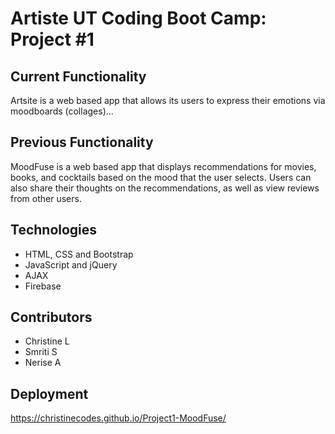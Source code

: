 # Artiste UT Coding Boot Camp: Project #1 

## Current Functionality
Artsite is a web based app that allows its users to express their emotions via moodboards (collages)... 

## Previous Functionality
MoodFuse is a web based app that displays recommendations for movies, books, and cocktails based on the mood that the user selects. Users can also share their thoughts on the recommendations, as well as view reviews from other users.  

## Technologies
* HTML, CSS and Bootstrap 
* JavaScript and jQuery
* AJAX
* Firebase


## Contributors
* Christine L
* Smriti S
* Nerise A


## Deployment
https://christinecodes.github.io/Project1-MoodFuse/
